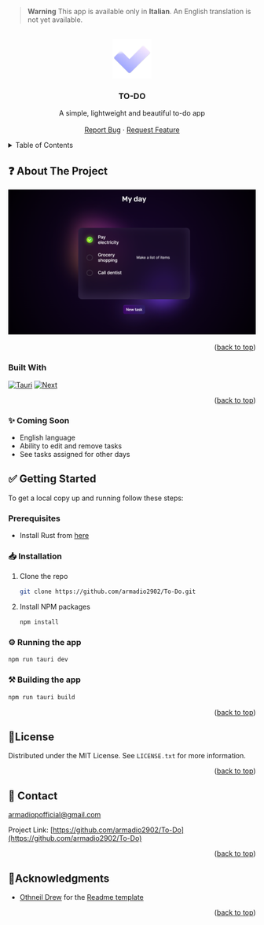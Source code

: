 <!-- Improved compatibility of back to top link: See: https://github.com/othneildrew/Best-README-Template/pull/73 -->
<a name="readme-top"></a>

<!-- PROJECT SHIELDS -->
<!--
*** I'm using markdown "reference style" links for readability.
*** Reference links are enclosed in brackets [ ] instead of parentheses ( ).
*** See the bottom of this document for the declaration of the reference variables
*** for contributors-url, forks-url, etc. This is an optional, concise syntax you may use.
*** https://www.markdownguide.org/basic-syntax/#reference-style-links
-->

> **Warning**
> This app is available only in **Italian**. An English translation is not yet available.

<!--
[![Contributors][contributors-shield]][contributors-url]
[![Forks][forks-shield]][forks-url]
[![Stargazers][stars-shield]][stars-url]
[![Issues][issues-shield]][issues-url]
[![MIT License][license-shield]][license-url]
-->


<!-- PROJECT LOGO -->
<br />
<div align="center">
  <a href="https://github.com/armadio2902/To-Do">
    <img src="images/logo.png" alt="Logo" width="80" height="80">
  </a>

<h3 align="center">TO-DO</h3>

  <p align="center">
    A simple, lightweight and beautiful to-do app
    <br />
    <br />
    <a href="https://github.com/armadio2902/To-Do/issues">Report Bug</a>
    ·
    <a href="https://github.com/armadio2902/To-Do/issues">Request Feature</a>
  </p>
</div>



<!-- TABLE OF CONTENTS -->
<details>
  <summary>Table of Contents</summary>
  <ol>
    <li>
      <a href="#about-the-project">About The Project</a>
      <ul>
        <li><a href="#built-with">Built With</a></li>
      </ul>
    </li>
    <li>
      <a href="#getting-started">Getting Started</a>
      <ul>
        <li><a href="#prerequisites">Prerequisites</a></li>
        <li><a href="#installation">Installation</a></li>
        <li><a href="#Running-the-app">Running the app</a></li>
        <li><a href="#Building-the-app">Building the app</a></li>
      </ul>
    </li>
    <li><a href="#license">License</a></li>
    <li><a href="#contact">Contact</a></li>
    <li><a href="#acknowledgments">Acknowledgments</a></li>
  </ol>
</details>



<!-- ABOUT THE PROJECT -->
## ❓ About The Project

[![Product Name Screen Shot][product-screenshot]](https://github.com/armadio2902/To-Do)

<p align="right">(<a href="#readme-top">back to top</a>)</p>

### Built With

[![Tauri][Tauri]][Tauri-url]
[![Next][Next.js]][Next-url]

<p align="right">(<a href="#readme-top">back to top</a>)</p>

<!-- Known Issues -->

### ✨ Coming Soon
* English language
* Ability to edit and remove tasks
* See tasks assigned for other days

<!-- GETTING STARTED -->
## ✅ Getting Started

To get a local copy up and running follow these steps:

### Prerequisites

* Install Rust from [here](https://static.rust-lang.org/rustup/dist/x86_64-pc-windows-msvc/rustup-init.exe)

### 📥 Installation

1. Clone the repo
   ```sh
   git clone https://github.com/armadio2902/To-Do.git
   ```
3. Install NPM packages
   ```sh
   npm install
   ```

### ⚙️ Running the app

   ```sh
   npm run tauri dev
   ```

### ⚒️ Building the app

   ```sh
   npm run tauri build
   ```

<p align="right">(<a href="#readme-top">back to top</a>)</p>

<!-- LICENSE -->
## 📜License

Distributed under the MIT License. See `LICENSE.txt` for more information.

<p align="right">(<a href="#readme-top">back to top</a>)</p>

<!-- CONTACT -->
## 📨 Contact

armadiopofficial@gmail.com

Project Link: [https://github.com/armadio2902/To-Do](https://github.com/armadio2902/To-Do)

<p align="right">(<a href="#readme-top">back to top</a>)</p>

<!-- Acknowledgments -->
## 🤝Acknowledgments

* [Othneil Drew](https://github.com/othneildrew) for the [Readme template](https://github.com/othneildrew/Best-README-Template)

<p align="right">(<a href="#readme-top">back to top</a>)</p>


<!-- MARKDOWN LINKS & IMAGES -->
<!-- https://www.markdownguide.org/basic-syntax/#reference-style-links -->
[contributors-shield]: https://img.shields.io/github/contributors/armadio2902/To-Do.svg?style=for-the-badge
[contributors-url]: https://github.com/github_username/repo_name/graphs/contributors
[forks-shield]: https://img.shields.io/github/forks/armadio2902/To-Do.svg?style=for-the-badge
[forks-url]: https://github.com/armadio2902/To-Do/network/members
[stars-shield]: https://img.shields.io/github/stars/armadio2902/To-Do.svg?style=for-the-badge
[stars-url]: https://github.com/armadio2902/To-Do/stargazers
[issues-shield]: https://img.shields.io/github/issues/armadio2902/To-Do.svg?style=for-the-badge
[issues-url]: https://github.com/armadio2902/To-Do/issues
[license-shield]: https://img.shields.io/github/license/armadio2902/To-Do.svg?style=for-the-badge
[license-url]: https://github.com/armadio2902/To-Do/blob/main/LICENSE.txt
[product-screenshot]: images/screenshot.png
[Next.js]: https://img.shields.io/badge/next.js-000000?style=for-the-badge&logo=nextdotjs&logoColor=white
[Next-url]: https://nextjs.org/
[Tauri]: https://img.shields.io/badge/tauri-24c8db?style=for-the-badge&logo=tauri&logoColor=ffc131
[Tauri-url]: https://tauri.app/
[Rust]: https://img.shields.io/badge/rust-ffffff?style=for-the-badge&logo=rust&logoColor=000000
[Rust-url]: https://www.rust-lang.org/
